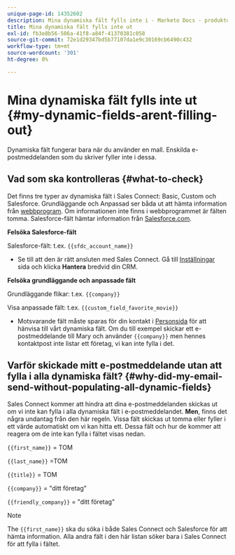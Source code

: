 ```yaml
---
unique-page-id: 14352602
description: Mina dynamiska fält fylls inte i - Marketo Docs - produktdokumentation
title: Mina dynamiska fält fylls inte ut
exl-id: fb3e8b56-506a-41f8-a84f-41370381c058
source-git-commit: 72e1d29347bd5b77107da1e9c30169cb6490c432
workflow-type: tm+mt
source-wordcount: '301'
ht-degree: 0%

---
```


# Mina dynamiska fält fylls inte ut {#my-dynamic-fields-arent-filling-out}

Dynamiska fält fungerar bara när du använder en mall. Enskilda e-postmeddelanden som du skriver fyller inte i dessa.

## Vad som ska kontrolleras {#what-to-check}

Det finns tre typer av dynamiska fält i Sales Connect: Basic, Custom och Salesforce. Grundläggande och Anpassad ser båda ut att hämta information från [webbprogram](https://toutapp.com/login). Om informationen inte finns i webbprogrammet är fälten tomma. Salesforce-fält hämtar information från [Salesforce.com](https://salesforce.com).

**Felsöka Salesforce-fält**

Salesforce-fält: t.ex. `{{sfdc_account_name}}`

* Se till att den är rätt ansluten med Sales Connect. Gå till [Inställningar](https://toutapp.com/login) sida och klicka **Hantera** bredvid din CRM.

**Felsöka grundläggande och anpassade fält**

Grundläggande flikar: t.ex. `{{company}}`

Visa anpassade fält: t.ex. `{{custom_field_favorite_movie}}`

* Motsvarande fält måste sparas för din kontakt i [Personsida](https://toutapp.com/next#relationships) för att hänvisa till vårt dynamiska fält. Om du till exempel skickar ett e-postmeddelande till Mary och använder `{{company}}` men hennes kontaktpost inte listar ett företag, vi kan inte fylla i det.

## Varför skickade mitt e-postmeddelande utan att fylla i alla dynamiska fält? {#why-did-my-email-send-without-populating-all-dynamic-fields}

Sales Connect kommer att hindra att dina e-postmeddelanden skickas ut om vi inte kan fylla i alla dynamiska fält i e-postmeddelandet. **Men**, finns det några undantag från den här regeln. Vissa fält skickas ut tomma eller fyller i ett värde automatiskt om vi kan hitta ett. Dessa fält och hur de kommer att reagera om de inte kan fylla i fältet visas nedan.

`{{first_name}}` = TOM

`{{last_name}}` =TOM

`{{title}}` = TOM

`{{company}}` = &quot;ditt företag&quot;

`{{friendly_company}}` = &quot;ditt företag&quot;

>[!NOTE]
>
>The `{{first_name}}` ska du söka i både Sales Connect och Salesforce för att hämta information. Alla andra fält i den här listan söker bara i Sales Connect för att fylla i fältet.
